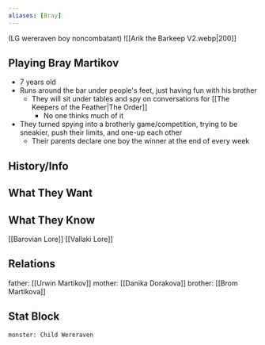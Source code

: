 ```yaml
---
aliases: [Bray]
---
```

(LG wereraven boy noncombatant)
![[Arik the Barkeep V2.webp|200]]
## Playing Bray Martikov
- 7 years old
- Runs around the bar under people's feet, just having fun with his brother
	- They will sit under tables and spy on conversations for [[The Keepers of the Feather|The Order]]
		- No one thinks much of it
- They turned spying into a brotherly game/competition, trying to be sneakier, push their limits, and one-up each other
	- Their parents declare one boy the winner at the end of every week

## History/Info

## What They Want

## What They Know
[[Barovian Lore]]
[[Vallaki Lore]]

## Relations
father: [[Urwin Martikov]]
mother: [[Danika Dorakova]]
brother: [[Brom Martikova]]

## Stat Block

```statblock
monster: Child Wereraven
```

```dataviewjs
```
